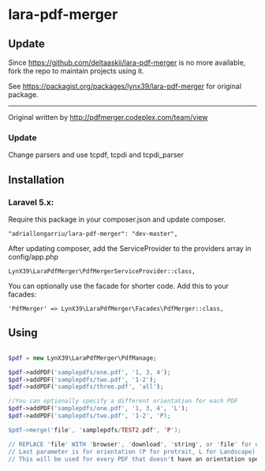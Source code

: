 # lara-pdf-merger

## Update

Since https://github.com/deltaaskii/lara-pdf-merger is no more available, fork the repo to maintain projects using it.

See https://packagist.org/packages/lynx39/lara-pdf-merger for original package.

---

Original written by http://pdfmerger.codeplex.com/team/view<br/>

### Update

Change parsers and use tcpdf, tcpdi and tcpdi_parser

## Installation

### Laravel 5.x:

Require this package in your composer.json and update composer.

    "adriallongarriu/lara-pdf-merger": "dev-master",

After updating composer, add the ServiceProvider to the providers array in config/app.php

    LynX39\LaraPdfMerger\PdfMergerServiceProvider::class,

You can optionally use the facade for shorter code. Add this to your facades:

    'PdfMerger' => LynX39\LaraPdfMerger\Facades\PdfMerger::class,

## Using

```php

$pdf = new LynX39\LaraPdfMerger\PdfManage;

$pdf->addPDF('samplepdfs/one.pdf', '1, 3, 4');
$pdf->addPDF('samplepdfs/two.pdf', '1-2');
$pdf->addPDF('samplepdfs/three.pdf', 'all');

//You can optionally specify a different orientation for each PDF
$pdf->addPDF('samplepdfs/one.pdf', '1, 3, 4', 'L');
$pdf->addPDF('samplepdfs/two.pdf', '1-2', 'P);

$pdf->merge('file', 'samplepdfs/TEST2.pdf', 'P');

// REPLACE 'file' WITH 'browser', 'download', 'string', or 'file' for output options
// Last parameter is for orientation (P for protrait, L for Landscape).
// This will be used for every PDF that doesn't have an orientation specified
```
